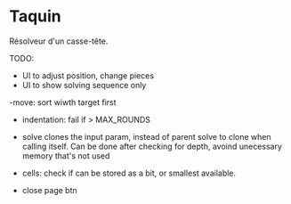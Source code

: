 # Taquin

Résolveur d'un casse-tête.

TODO:
- UI to adjust position, change pieces
- UI to show solving sequence only

-move: sort wiwth target first
- indentation: fail if > MAX_ROUNDS

- solve clones the input param, instead of parent solve to clone when calling itself. Can be done after checking for depth, avoind unecessary memory that's not used
- cells: check if can be stored as a bit, or smallest available.
- close page btn
